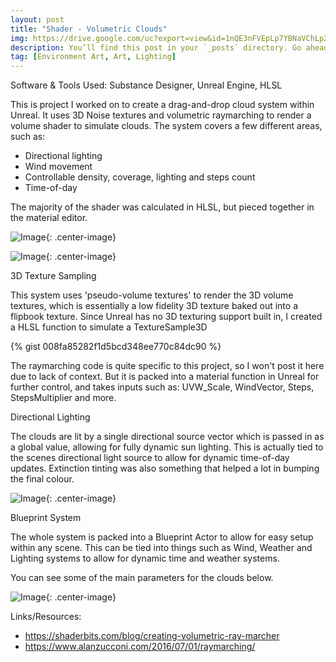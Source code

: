 ```yaml
---
layout: post
title: "Shader - Volumetric Clouds"
img: https://drive.google.com/uc?export=view&id=1nQE3nFVEpLp7YBNaVChLp2VbstP5zpkx # Add image post (optional)
description: You’ll find this post in your `_posts` directory. Go ahead and edit it and re-build the site to see your changes. # Add post description (optional)
tag: [Environment Art, Art, Lighting]
---
```

 Software & Tools Used: Substance Designer, Unreal Engine, HLSL


This is project I worked on to create a drag-and-drop cloud system within Unreal. It uses 3D Noise textures and volumetric raymarching to render a volume shader to simulate clouds. The system covers a few different areas, such as:

- Directional lighting
- Wind movement
- Controllable density, coverage, lighting and steps count
- Time-of-day

The majority of the shader was calculated in HLSL, but pieced together in the material editor.

![Image](https://drive.google.com/uc?export=view&id=1mhukbfvFKbfS0IwOG-SmGT2ib36Bcj_5){: .center-image}

![Image](https://drive.google.com/uc?export=view&id=1Wv6-vH--JEDtn1vC8Zn10-8GZjUdv924){: .center-image}

3D Texture Sampling

This system uses 'pseudo-volume textures'  to render the 3D volume textures, which is essentially a low fidelity 3D texture baked out into a flipbook texture. Since Unreal has no 3D texturing support built in, I created a HLSL function to simulate a TextureSample3D 

{% gist 008fa85282f1d5bcd348ee770c84dc90 %}

The raymarching code is quite specific to this project, so I won't post it here due to lack of context. But it is packed into a material function in Unreal for further control, and takes inputs such as: UVW_Scale, WindVector, Steps, StepsMultiplier and more.

Directional Lighting

The clouds are lit by a single directional source vector which is passed in as a global value, allowing for fully dynamic sun lighting. This is actually tied to the scenes directional light source to allow for dynamic time-of-day updates. Extinction tinting was also something that helped a lot in bumping the final colour.

![Image](https://drive.google.com/uc?export=view&id=1LQSe83sLxrgyB7o_VgRT4eQwxW1Hbzk6){: .center-image}

Blueprint System

The whole system is packed into a Blueprint Actor to allow for easy setup within any scene. This can be tied into things such as Wind, Weather and Lighting systems to allow for dynamic time and weather systems.

You can see some of the main parameters for the clouds below.

![Image](https://drive.google.com/uc?export=view&id=1_R8sWcWD23ffdO1Teglm5u6PsTpEn79I){: .center-image}

 Links/Resources: 

- https://shaderbits.com/blog/creating-volumetric-ray-marcher
- https://www.alanzucconi.com/2016/07/01/raymarching/